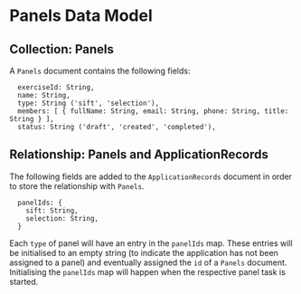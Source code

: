 # Panels Data Model

## Collection: Panels
A `Panels` document contains the following fields:
```
  exerciseId: String,
  name: String,
  type: String ('sift', 'selection'),
  members: [ { fullName: String, email: String, phone: String, title: String } ],
  status: String ('draft', 'created', 'completed'),
```

## Relationship: Panels and ApplicationRecords
The following fields are added to the `ApplicationRecords` document in order to store the relationship with `Panels`.
```
  panelIds: {
    sift: String,
    selection: String,
  }
```
Each `type` of panel will have an entry in the `panelIds` map. These entries will be initialised to an empty string (to indicate the application has not been assigned to a panel) and eventually assigned the `id` of a `Panels` document.
Initialising the `panelIds` map will happen when the respective panel task is started.